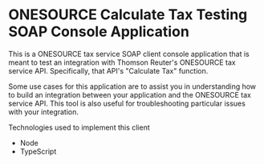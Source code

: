 # ONESOURCE Calculate Tax Testing SOAP Console Application

This is a ONESOURCE tax service SOAP client console application that is meant to test an integration with Thomson Reuter's ONESOURCE tax service API. Specifically, that API's "Calculate Tax" function.

Some use cases for this application are to assist you in understanding how to build an integration between your application and the ONESOURCE tax service API. This tool is also useful for troubleshooting particular issues with your integration.

Technologies used to implement this client
* Node
* TypeScript
